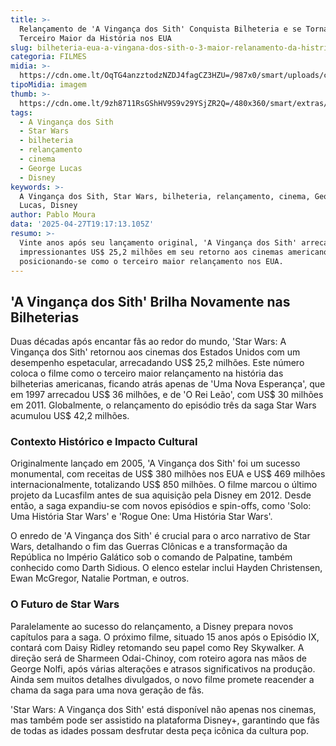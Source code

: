 ```yaml
---
title: >-
  Relançamento de 'A Vingança dos Sith' Conquista Bilheteria e se Torna o
  Terceiro Maior da História nos EUA
slug: bilheteria-eua-a-vingana-dos-sith-o-3-maior-relanamento-da-histria
categoria: FILMES
midia: >-
  https://cdn.ome.lt/OqTG4anzztodzNZDJ4fagCZ3HZU=/987x0/smart/uploads/conteudo/fotos/starwarsvingancadossith.jpg
tipoMidia: imagem
thumb: >-
  https://cdn.ome.lt/9zh8711RsGShHV9S9v29YSjZR2Q=/480x360/smart/extras/conteudos/starwarsvingancadossith.jpg
tags:
  - A Vingança dos Sith
  - Star Wars
  - bilheteria
  - relançamento
  - cinema
  - George Lucas
  - Disney
keywords: >-
  A Vingança dos Sith, Star Wars, bilheteria, relançamento, cinema, George
  Lucas, Disney
author: Pablo Moura
data: '2025-04-27T19:17:13.105Z'
resumo: >-
  Vinte anos após seu lançamento original, 'A Vingança dos Sith' arrecada
  impressionantes US$ 25,2 milhões em seu retorno aos cinemas americanos,
  posicionando-se como o terceiro maior relançamento nos EUA.
---
```


## 'A Vingança dos Sith' Brilha Novamente nas Bilheterias

Duas décadas após encantar fãs ao redor do mundo, 'Star Wars: A Vingança dos Sith' retornou aos cinemas dos Estados Unidos com um desempenho espetacular, arrecadando US$ 25,2 milhões. Este número coloca o filme como o terceiro maior relançamento na história das bilheterias americanas, ficando atrás apenas de 'Uma Nova Esperança', que em 1997 arrecadou US$ 36 milhões, e de 'O Rei Leão', com US$ 30 milhões em 2011. Globalmente, o relançamento do episódio três da saga Star Wars acumulou US$ 42,2 milhões.

### Contexto Histórico e Impacto Cultural

Originalmente lançado em 2005, 'A Vingança dos Sith' foi um sucesso monumental, com receitas de US$ 380 milhões nos EUA e US$ 469 milhões internacionalmente, totalizando US$ 850 milhões. O filme marcou o último projeto da Lucasfilm antes de sua aquisição pela Disney em 2012. Desde então, a saga expandiu-se com novos episódios e spin-offs, como 'Solo: Uma História Star Wars' e 'Rogue One: Uma História Star Wars'.

O enredo de 'A Vingança dos Sith' é crucial para o arco narrativo de Star Wars, detalhando o fim das Guerras Clônicas e a transformação da República no Império Galático sob o comando de Palpatine, também conhecido como Darth Sidious. O elenco estelar inclui Hayden Christensen, Ewan McGregor, Natalie Portman, e outros.

### O Futuro de Star Wars

Paralelamente ao sucesso do relançamento, a Disney prepara novos capítulos para a saga. O próximo filme, situado 15 anos após o Episódio IX, contará com Daisy Ridley retomando seu papel como Rey Skywalker. A direção será de Sharmeen Odai-Chinoy, com roteiro agora nas mãos de George Nolfi, após várias alterações e atrasos significativos na produção. Ainda sem muitos detalhes divulgados, o novo filme promete reacender a chama da saga para uma nova geração de fãs.

'Star Wars: A Vingança dos Sith' está disponível não apenas nos cinemas, mas também pode ser assistido na plataforma Disney+, garantindo que fãs de todas as idades possam desfrutar desta peça icônica da cultura pop.
